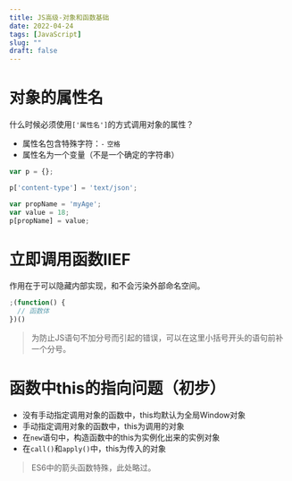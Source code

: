 ```yaml
---
title: JS高级-对象和函数基础
date: 2022-04-24
tags: [JavaScript]
slug: ""
draft: false
---
```


# 对象的属性名

什么时候必须使用`['属性名']`的方式调用对象的属性？

- 属性名包含特殊字符：`-` `空格`
- 属性名为一个变量（不是一个确定的字符串）

```js
var p = {};

p['content-type'] = 'text/json';

var propName = 'myAge';
var value = 18;
p[propName] = value;
```

# 立即调用函数IIEF

作用在于可以隐藏内部实现，和不会污染外部命名空间。

```js
;(function() {
  // 函数体
})()
```

> 为防止JS语句不加分号而引起的错误，可以在这里小括号开头的语句前补一个分号。

# 函数中this的指向问题（初步）

- 没有手动指定调用对象的函数中，this均默认为全局Window对象
- 手动指定调用对象的函数中，this为调用的对象
- 在`new`语句中，构造函数中的this为实例化出来的实例对象
- 在`call()`和`apply()`中，this为传入的对象

> ES6中的箭头函数特殊，此处略过。